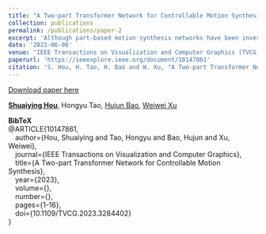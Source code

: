 ```yaml
---
title: "A Two-part Transformer Network for Controllable Motion Synthesis"
collection: publications
permalink: /publications/paper-2
excerpt: 'Although part-based motion synthesis networks have been investigated to reduce the complexity of modeling heterogeneous human motions, their computational cost remains prohibitive in interactive applications. To this end, we propose a novel two-part transformer network that aims to achieve high-quality, controllable motion synthesis results in real-time. Our network separates the skeleton into the upper and lower body parts, reducing the expensive cross-part fusion operations, and models the motions of each part separately through two streams of auto-regressive modules formed by multi-head attention layers. However, such a design might not sufficiently capture the correlations between the parts. We thus intentionally let the two parts share the features of the root joint and design a consistency loss to penalize the difference in the estimated root features and motions by these two auto-regressive modules, significantly improving the quality of synthesized motions. After training on our motion dataset, our network can synthesize a wide range of heterogeneous motions, like cartwheels and twists. Experimental and user study results demonstrate that our network is superior to state-of-the-art human motion synthesis networks in the quality of generated motions.'
date: '2023-06-06'
venue: 'IEEE Transactions on Visualization and Computer Graphics (TVCG)'
paperurl: 'https://ieeexplore.ieee.org/document/10147861'
citation: 'S. Hou, H. Tao, H. Bao and W. Xu, "A Two-part Transformer Network for Controllable Motion Synthesis," in IEEE Transactions on Visualization and Computer Graphics, doi: 10.1109/TVCG.2023.3284402.'
---
```


[Download paper here](https://ieeexplore.ieee.org/document/10147861)

<!-- Recommended citation: Your Name, You. (2010). "Paper Title Number 2." <i>Journal 1</i>. 1(2). -->
[**Shuaiying Hou**](https://houericsy.github.io/ShuaiyingHou/), Hongyu Tao, [Hujun Bao](http://www.cad.zju.edu.cn/home/bao/), [Weiwei Xu](http://www.cad.zju.edu.cn/home/weiweixu/weiweixu_en.htm)


**BibTeX**\
@ARTICLE{10147861,\
  &emsp;author={Hou, Shuaiying and Tao, Hongyu and Bao, Hujun and Xu, Weiwei},\
  &emsp;journal={IEEE Transactions on Visualization and Computer Graphics}, \
  &emsp;title={A Two-part Transformer Network for Controllable Motion Synthesis}, \
  &emsp;year={2023},\
  &emsp;volume={},\
  &emsp;number={},\
  &emsp;pages={1-16},\
  &emsp;doi={10.1109/TVCG.2023.3284402}\
  }